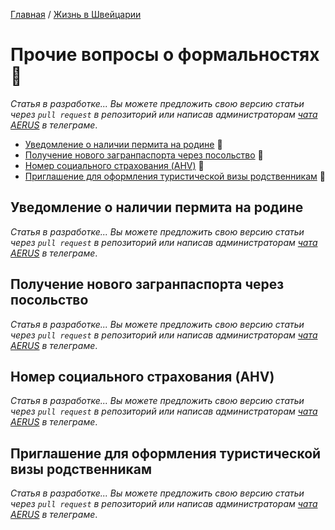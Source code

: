 [Главная](/Guide/) / [Жизнь в Швейцарии](/Guide/docs/life/index.html)

# Прочие вопросы о формальностях 🔄
_Статья в разработке... Вы можете предложить свою версию статьи через `pull request` в репозиторий или написав администраторам [чата AERUS](https://t.me/joinchat/WSSkMJkV8ft2DMOx) в телеграме_.

* [Уведомление о наличии пермита на родине](#уведомление-о-наличии-пермита-на-родине) 🔄
* [Получение нового загранпаспорта через посольство](#получение-нового-загранпаспорта-через-посольство) 🔄
* [Номер социального страхования (AHV)](#номер-социального-страхования-ahv) 🔄
* [Приглашение для оформления туристической визы родственникам](#приглашение-для-оформления-туристической-визы-родственникам) 🔄


## Уведомление о наличии пермита на родине
_Статья в разработке... Вы можете предложить свою версию статьи через `pull request` в репозиторий или написав администраторам [чата AERUS](https://t.me/joinchat/WSSkMJkV8ft2DMOx) в телеграме_.

## Получение нового загранпаспорта через посольство
_Статья в разработке... Вы можете предложить свою версию статьи через `pull request` в репозиторий или написав администраторам [чата AERUS](https://t.me/joinchat/WSSkMJkV8ft2DMOx) в телеграме_.

## Номер социального страхования (AHV)
_Статья в разработке... Вы можете предложить свою версию статьи через `pull request` в репозиторий или написав администраторам [чата AERUS](https://t.me/joinchat/WSSkMJkV8ft2DMOx) в телеграме_.

## Приглашение для оформления туристической визы родственникам
_Статья в разработке... Вы можете предложить свою версию статьи через `pull request` в репозиторий или написав администраторам [чата AERUS](https://t.me/joinchat/WSSkMJkV8ft2DMOx) в телеграме_.
